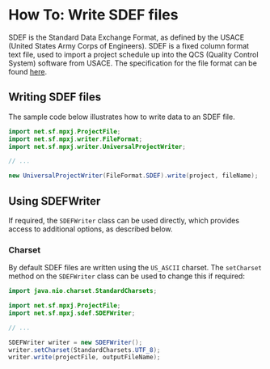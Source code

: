 # How To: Write SDEF files
SDEF is the Standard Data Exchange Format, as defined by the USACE
(United States Army Corps of Engineers). SDEF is a fixed column format text
file, used to import a project schedule up into the QCS (Quality Control
System) software from USACE. The
specification for the file format can be found
[here](https://www.publications.usace.army.mil/Portals/76/Publications/EngineerRegulations/ER_1-1-11.pdf).

## Writing SDEF files
The sample code below illustrates how to write data to an SDEF file.

```java
import net.sf.mpxj.ProjectFile;
import net.sf.mpxj.writer.FileFormat;
import net.sf.mpxj.writer.UniversalProjectWriter;

// ...

new UniversalProjectWriter(FileFormat.SDEF).write(project, fileName);
```

## Using SDEFWriter
If required, the `SDEFWriter` class can be used directly, which
provides access to additional options, as described below.

### Charset
By default SDEF files are written using the `US_ASCII` charset. The `setCharset`
method on the `SDEFWriter` class can be used to change this if required:

```java
import java.nio.charset.StandardCharsets;

import net.sf.mpxj.ProjectFile;
import net.sf.mpxj.sdef.SDEFWriter;

// ...

SDEFWriter writer = new SDEFWriter();
writer.setCharset(StandardCharsets.UTF_8);
writer.write(projectFile, outputFileName);
```